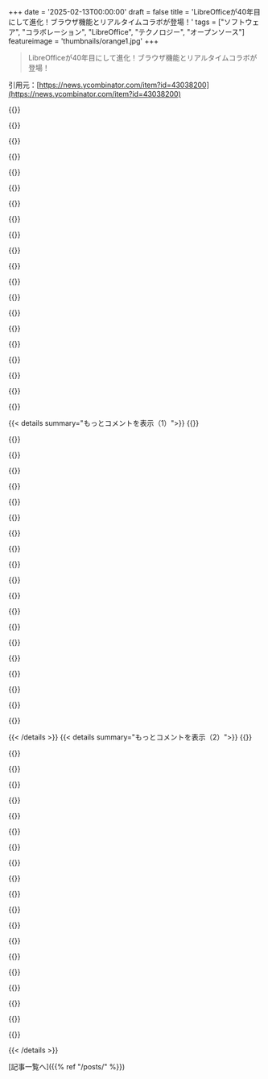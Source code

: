 +++
date = '2025-02-13T00:00:00'
draft = false
title = 'LibreOfficeが40年目にして進化！ブラウザ機能とリアルタイムコラボが登場！'
tags = ["ソフトウェア", "コラボレーション", "LibreOffice", "テクノロジー", "オープンソース"]
featureimage = 'thumbnails/orange1.jpg'
+++

> LibreOfficeが40年目にして進化！ブラウザ機能とリアルタイムコラボが登場！

引用元：[https://news.ycombinator.com/item?id=43038200](https://news.ycombinator.com/item?id=43038200)

{{<matomeQuote body="MS Officeがクラウドに保存するように迫ってくるのがウザくて、LibreOfficeに戻し始めたんだ。Connected experiencesの設定は分かりにくくて混乱するし、Excelの機能が強力で代わりにできないこともあるけど、LibreOfficeも十分使えるし、新機能のCRDTベースの同期が楽しみ！" userName="mshroyer" createdAt="2025-02-14T01:21:24" color="#38d3d3">}}

{{<matomeQuote body="なんで現代版のMS Officeを使うのか疑問なんだよね。2019のオフライン版で十分じゃない？新しい機能が本当に必要なの？2007のリボンUIが好きだったな。" userName="docmars" createdAt="2025-02-14T15:44:34" color="">}}

{{<matomeQuote body="サポートがあるソフトを使うのが大事。2019はもうすぐ修正が終わるからね。" userName="mlyle" createdAt="2025-02-14T22:21:11" color="">}}

{{<matomeQuote body="この辺が理由。さらに、Excelのラムダなどの機能は古い非365版にはないから、LibreOffice Calcに移行するには限界があるね。" userName="mshroyer" createdAt="2025-02-17T02:16:56" color="">}}

{{<matomeQuote body="元は德国のStarWriterがベースで、後にSunが買収したんだ。SoftMakerって競合もあるけど、LibreOfficeに切り替えた。このソフトはずっと嫌いだったけど、SoftMakerがLanguageToolをサポートしないから。" userName="Beijinger" createdAt="2025-02-13T19:57:44" color="">}}

{{<matomeQuote body="OnlyOfficeもあるよ。最近はMoodleやNextcloudとの統合で注目されてるみたい。自ホストのコラボ用にターゲットしてるね。" userName="cookiengineer" createdAt="2025-02-13T21:58:24" color="">}}

{{<matomeQuote body=">後にSunに買収されたと記憶しているが、その後オープンソース化された。SunはそれをOpenOfficeと名付けた。LibreOfficeはOracleがSunを買収した後にOpenOfficeからフォークされたよ。OpenOfficeはその後、Apache財団に寄付された。" userName="mr_toad" createdAt="2025-02-13T21:25:22" color="#ff33a1">}}

{{<matomeQuote body="Oracleは開発を停滞させて、バグトラッカーをプライベートにして、寄付者を追い出したり製品を商業化しようとしたんだ。開発者コミュニティに対するOracleの敵対的な行動がきっかけで、”自由”な寄付者たちの多くがLibreOfficeに移った。結局、OpenOfficeは数年間実質的に死んだプロジェクトになってたんだ。" userName="cookiengineer" createdAt="2025-02-13T22:08:11" color="#785bff">}}

{{<matomeQuote body="OpenOfficeの名前をLibreOfficeに使えないのは残念だ。OpenOfficeの方が良い名前だと思う。" userName="bee_rider" createdAt="2025-02-14T05:19:31" color="">}}

{{<matomeQuote body="Apache Foundationの手に渡った今、OOとLOが仲直りして再統合できると良いけど、技術的には難しいかもね。ブランドの面では改善になると思うけど。" userName="yellowapple" createdAt="2025-02-14T08:44:41" color="">}}

{{<matomeQuote body="まだOOのメンテナーとLOの間に強い対立があるんじゃない？それがLOの単純合併を妨げたから、何年も混乱が続いて、非テクニカルな人たちが古いOOをダウンロードして”クソだな、MSOにしよう”ってなるんだ。" userName="iforgotpassword" createdAt="2025-02-14T07:29:58" color="#ff5733">}}

{{<matomeQuote body="そうだね、両者の対立は続いてると思う。オープンソースのフォークに関して商標で差し止め命令が来ると、そりゃ怒るよ。Oracleの開発者コミュニティに対する扱いはひどかったからね。" userName="cookiengineer" createdAt="2025-02-14T08:27:26" color="">}}

{{<matomeQuote body="Apache FoundationがOpenOfficeの死を認めようとしないのが問題。これがLibreOfficeと比べてユーザーを惑わせてしまってる。" userName="xvilka" createdAt="2025-02-14T06:24:19" color="">}}

{{<matomeQuote body="はい、OpenOfficeには今でも一年以上前の未修正のセキュリティ問題があるから、ApacheはすぐにでもAtticに入れるべきだ。もっとFOSS界隈でこれに注目が集まれば、ユーザーは保守されている優れたプロジェクトを知ることができる。" userName="mksaunders2" createdAt="2025-02-14T15:49:35" color="#785bff">}}

{{<matomeQuote body="> SunはOpenOfficeと名付けた。正確には、SunはStarOfficeを商業商品として維持しつつも、OpenOffice.orgとしてもオープンソース化したんだ。OracleがSunを買収した後にLibreOfficeが誕生した。" userName="johannes1234321" createdAt="2025-02-13T23:31:05" color="#ff33a1">}}

{{<matomeQuote body="> .orgは彼らにとって重要だった。多分、Sunがやってたビジネスの国で、誰かが”OpenOffice”の商標を既に取ってたんだ。だから、.”org”をつけてその商標を回避しようとしたらしい。" userName="skissane" createdAt="2025-02-14T04:55:45" color="">}}

{{<matomeQuote body="それは自動化サービスを提供しているオランダの会社が所有してる。Beneluxでは、彼らが商標所有者との非関連性を明示する了承を持ってたみたい。" userName="joshuaissac" createdAt="2025-02-14T11:33:01" color="">}}

{{<matomeQuote body="どれだ？Papyrusか？軽く見ちゃいけないっしょ。10年以上前の古いバージョンをLinuxのWineで試したけど、これめっちゃ速かったわ。スクロールもサクサク。" userName="Beijinger" createdAt="2025-02-13T23:33:54" color="#ff33a1">}}

{{<matomeQuote body="40年も前のコードベースか。ひえっ！" userName="cpill" createdAt="2025-02-13T21:30:11" color="">}}

{{<matomeQuote body="違うよ、40年のコードベースでコミットログは25年分だけ。Sun時代の初期コミットはすごかった。コミットをまとめて単一のコミットとして追加したから、何やったか分からん状態だ。正直、最近は素晴らしいけど。" userName="chris_wot" createdAt="2025-02-13T23:40:01" color="">}}

{{< details summary="もっとコメントを表示（1）">}}
{{<matomeQuote body="スリムなログはSubversionのマージに似てるかも。OpenOfficeは一時期Subversion使ってたんじゃない？" userName="ianburrell" createdAt="2025-02-14T03:51:13" color="">}}

{{<matomeQuote body="いや、逆のことが多いと思うな。ちゃんとしたコミットメッセージやコードコメントがあれば、最近の謎コードを見た時に過去の理由に気づく瞬間が結構ある。時にはそれが悪い部分を削除するきっかけになったりして。" userName="iforgotpassword" createdAt="2025-02-14T07:34:51" color="#785bff">}}

{{<matomeQuote body="ほんとに必要なのは：A) 素晴らしいコミットメッセージ、B) コミットメッセージよりひどいコメント、C) クレイジーなことがあった少数のコミット、D) 信号が見つけやすいコードベース。Linuxカーネルみたいなものは探すのが大変だ。" userName="mlyle" createdAt="2025-02-14T14:58:34" color="">}}

{{<matomeQuote body="義理の母が古いWordドキュメントを新しいノートパソコン（Win11＋MS Office365）でうまくフォーマットできなかったから、LibreOffice入れたら正しくレンダリングされて喜んでもらえた。Libre WriterはWord2000を思い出させるから、習う時間が省けていい。" userName="relwin" createdAt="2025-02-13T18:06:48" color="#ff33a1">}}

{{<matomeQuote body="$personが$opensource_thingを$tech_illiterate_relativeにインストールしたって聞くと、いつも“anon uses gimp”の緑文を想像するわ。" userName="pinoy420" createdAt="2025-02-13T19:50:28" color="">}}

{{<matomeQuote body="うちの親はコンピュータリテラシーが逆進してるんだよね。特にWindows 8以降の変更とかをすっかり忘れちゃうの。95からXP時代までのUI哲学が頭に焼き付いてるみたいだから、Word 2000/XPに逆戻りする感じ。実際、あんまり文書は書かないけど、今のMSOよりもLOの方が期待に応えてくれそう。" userName="iforgotpassword" createdAt="2025-02-14T07:38:27" color="">}}

{{<matomeQuote body="うちの母もLibreOffice使ってるけど、特に特別なことはやってない。ただの家事用の書類いくつか。最近やっと気づいたけど、もしMicrosoftアカウントが必要だったらもっと問題があったと思う。" userName="dailykoder" createdAt="2025-02-13T22:30:00" color="">}}

{{<matomeQuote body="皮肉なことに、俺たちの職場では古いファイル（2000年前のやつ）をLibreOfficeで開く方がMsOfficeよりも成功してる。" userName="xaldir" createdAt="2025-02-14T09:27:54" color="#785bff">}}

{{<matomeQuote body="俺が一番好きな隠れた機能は、LibreOffice DrawでPDFをオブジェクトレベルで直接編集できること。" userName="cobertos" createdAt="2025-02-13T19:00:28" color="#38d3d3">}}

{{<matomeQuote body="これを使ってMatplotlibで生成したPDFをImpressプレゼンテーションにベクターグラフィックスとしてインポートできるんだ。色や凡例を直接変更できるから、プレゼンに合わせやすくて便利。PowerpointではSVGすらインポートできなかったから、すごく助かってる。" userName="justinnk" createdAt="2025-02-13T23:12:02" color="#ff5733">}}

{{<matomeQuote body="え、そんなことできるの？試してみなきゃ。" userName="pinoy420" createdAt="2025-02-13T19:46:52" color="">}}

{{<matomeQuote body="私のは、プリンターがオフの時にODSファイルが開けなくなるやつ。" userName="fujinghg" createdAt="2025-02-13T19:21:38" color="">}}

{{<matomeQuote body="そのバグ見たことある、なんで動かないのか考えてたんだ。結局、印刷範囲を設定したら、プリンタードライバーにアクセスしなきゃいけなくて、ネットワークプリンターだと応答が遅れるんだよ。設置してから数年、バグレポートもあってイライラしてライセンス買っちゃった。" userName="fujinghg" createdAt="2025-02-13T19:31:05" color="#785bff">}}

{{<matomeQuote body="気にするなよ。<br>「Whose Line Is It Anyway」のように、評価は本当に重要じゃないから。" userName="rkagerer" createdAt="2025-02-13T20:05:06" color="">}}

{{<matomeQuote body="正直、これがやりたくて実体験を書いても埋もれちゃうのがイライラする。プロジェクトのエンジニアにも、顧客にも役立たないし、どこかでエゴにバリデーションしてるだけに見える。" userName="fujinghg" createdAt="2025-02-13T20:15:40" color="">}}

{{<matomeQuote body="＞評価システムが役立つと思うけど、あなたは11日間だけのアカウントなんだよね。本当に意見を形成する経験は足りてないよ。" userName="soperj" createdAt="2025-02-13T21:36:02" color="">}}

{{<matomeQuote body="俺はもう長いこといる。2009年から。たまに数ヶ月離れることも。<br>いつもMSFTを批判できなかった時期を知ってるし、Googleが悪いことをしないっていうのも見てた。今の状況見ろよ。" userName="fujinghg" createdAt="2025-02-13T21:40:10" color="">}}

{{<matomeQuote body="長い間だね、2009年くらいから。4桁のSlashdot IDで笑ってる。じゃあ、新しいアカウントは何で？" userName="lproven" createdAt="2025-02-17T14:51:18" color="">}}

{{<matomeQuote body="その通り。Microsoftを批判できなかった時期なんて、全然覚えてないよ。" userName="soperj" createdAt="2025-02-18T18:08:17" color="">}}

{{<matomeQuote body="1年以上アカウントを持ってるけど、投票システムはあまり良くないと思う。政治に関するスレッドでは、反響の少ない意見の役立つコメントが埋もれがちだね。" userName="bigstrat2003" createdAt="2025-02-13T22:50:26" color="#ff5733">}}


{{< /details >}}
{{< details summary="もっとコメントを表示（2）">}}
{{<matomeQuote body="コメントが人にどう思われているかを知る一つの指標になるから、バランスを取るようにしているよ。" userName="card_zero" createdAt="2025-02-13T23:43:03" color="">}}

{{<matomeQuote body="人間の本物でいる能力には限界があると思う。「自分らしくいる」ってあまり意味がないかも。全てのコミュニケーションは演技なんだ。" userName="card_zero" createdAt="2025-02-14T03:39:24" color="">}}

{{<matomeQuote body="そうかもしれないし、そうじゃないかもね。今の自分を超えて、憧れの作品を作る余地はあると思う。やっぱりコメントを評価するのは、知ってる人にとっての特権じゃない？" userName="econ" createdAt="2025-02-14T05:32:50" color="#785bff">}}

{{<matomeQuote body="誰かの嬉しい機能の反応にケチをつけたら、ダウンvoteされるのは当然だよ。" userName="cwillu" createdAt="2025-02-13T22:31:40" color="">}}

{{<matomeQuote body="モバイルでは上voteと下voteが数ミリしか離れてなくて、押したボタンに関するフィードバックがほとんどないから、誤って投票しちゃうかもしれないよ。" userName="jpeloquin" createdAt="2025-02-14T00:42:36" color="">}}

{{<matomeQuote body="一度ボタンを押すと、'undown'や'unvote'ボタンが出てくるよ。" userName="hulahoof" createdAt="2025-02-14T04:34:42" color="">}}

{{<matomeQuote body="あ、'undown'って書いてあるのか、よかった。誤って下voteしちゃったらどうしようか心配してたけど、故意にはしたことないし。" userName="card_zero" createdAt="2025-02-14T08:31:44" color="">}}

{{<matomeQuote body="押した投票ボタンは消えるよ。ローカルストレージに依存しているようで、しばしばズレがあるみたい。" userName="fourthark" createdAt="2025-02-14T05:40:48" color="">}}

{{<matomeQuote body="WindowsならデフォルトプリンタをMicrosoft Print to PDFにすれば問題解決するよ。ただ、そのバグは本当に厄介だね。" userName="HideousKojima" createdAt="2025-02-13T21:11:40" color="">}}

{{<matomeQuote body="新しいMacbookにLibreOfficeをインストールした理由は、Apple siliconでのパフォーマンスが結構良いから。Acrobatの海賊版との戦いはもう遠慮して、LibreOfficeで満足してるよ。Adobe、おめでとう、あなたの勝ち。" userName="cft" createdAt="2025-02-13T19:57:02" color="#38d3d3">}}

{{<matomeQuote body="Adobeは負けたってこと？ POVによるけど、あまりにも手間がかかる製品は損失だと思うよ、みんなも海賊版を作る気になれないほどだし。" userName="dingdingdang" createdAt="2025-02-13T21:54:13" color="">}}

{{<matomeQuote body="彼らの反海賊対策が勝ったんだろうね。私もLibreOfficeに移行したよ。" userName="cft" createdAt="2025-02-13T22:00:58" color="">}}

{{<matomeQuote body="私はいつもLibreOfficeでcsvファイルを編集してる。Excelはcsvをいじるのが面倒だから。" userName="_fizz_buzz_" createdAt="2025-02-13T17:35:46" color="#45d325">}}

{{<matomeQuote body="本当に同意。沢山のcsvを処理しなきゃならないんだけど、Excelで確認するといつも変にされちゃう。LibreOfficeはちゃんと動くし、コマンドラインから複数タブのExcelファイルをcsvに分けるのが神。フィルターのドキュメントはイマイチだけど、慣れたら最高。" userName="niccl" createdAt="2025-02-13T19:02:35" color="#45d325">}}

{{<matomeQuote body="Excelにはcsvの開き方が2通りある。<br>ダブルクリックは互換性モードで理由は昔に遡るんだ。正しいcsvの開き方は、空のワークブックを開いてデータタブからインポートすること。" userName="TiredOfLife" createdAt="2025-02-13T19:51:13" color="">}}

{{<matomeQuote body="インターフェースにはガッカリだわ。CSVの形式を事前に見抜いてから読み込んでほしいな。ファイルパスに設定を紐付けたら、たとえば/banana/2.csvを開くときに/banana/1.csvと同じだと判断してダイアログなしで開けるかも。" userName="econ" createdAt="2025-02-14T02:10:46" color="">}}

{{<matomeQuote body="ほんとに困ってるわ。顧客がCSVファイルをエクスポートして、Excelで内容を確認するけど、Excelがデータをいじっちゃうのに気づかないんだよね。そしてそのまま送ってくる、もう常習犯だよ（CSVファイルはNotepad++で開くけどね）。" userName="Prickle" createdAt="2025-02-13T23:00:29" color="#785bff">}}

{{<matomeQuote body="Excel/CalcはCSVのIDEみたいなもんだよ。データが整列してるからエラーを見つけやすいんだ。テキストエディタだと、行ごとのカラムデータが抜けてるのが分からない。" userName="speed_spread" createdAt="2025-02-13T19:32:35" color="#ff33a1">}}

{{<matomeQuote body="データをテーブル形式で見たいから、LibreOfficeがぴったりだね。テキストエディタじゃ無理。" userName="_fizz_buzz_" createdAt="2025-02-14T02:08:16" color="#ff5733">}}

{{<matomeQuote body="いや、Emacsはただのテキストエディタじゃなくて、Lisp環境なんだ。それに、最高のテキストエディタがフロントエンドとしてあるわけ。" userName="tmtvl" createdAt="2025-02-13T19:23:21" color="">}}


{{< /details >}}


[記事一覧へ]({{% ref "/posts/" %}})
